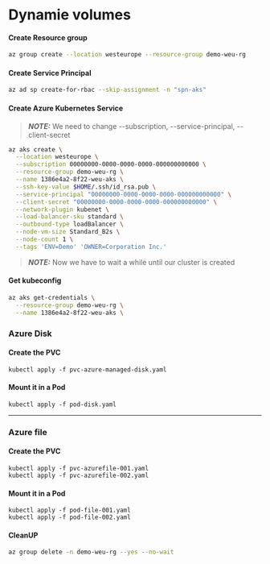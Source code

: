 # Dynamie volumes

#### Create Resource group

```bash
az group create --location westeurope --resource-group demo-weu-rg
```

#### Create Service Principal

```bash
az ad sp create-for-rbac --skip-assignment -n "spn-aks"
```

#### Create Azure Kubernetes Service

> **_NOTE:_** We need to change --subscription, --service-principal, --client-secret

```bash
az aks create \
  --location westeurope \
  --subscription 00000000-0000-0000-0000-000000000000 \
  --resource-group demo-weu-rg \
  --name 1386e4a2-8f22-weu-aks \
  --ssh-key-value $HOME/.ssh/id_rsa.pub \
  --service-principal "00000000-0000-0000-0000-000000000000" \
  --client-secret "00000000-0000-0000-0000-000000000000" \
  --network-plugin kubenet \
  --load-balancer-sku standard \
  --outbound-type loadBalancer \
  --node-vm-size Standard_B2s \
  --node-count 1 \
  --tags 'ENV=Demo' 'OWNER=Corporation Inc.'
```

> **_NOTE:_** Now we have to wait a while until our cluster is created

#### Get kubeconfig
```bash
az aks get-credentials \
  --resource-group demo-weu-rg \
  --name 1386e4a2-8f22-weu-aks \
```

### Azure Disk
#### Create the PVC
```
kubectl apply -f pvc-azure-managed-disk.yaml
```
#### Mount it in a Pod
```
kubectl apply -f pod-disk.yaml
```
---
### Azure file
#### Create the PVC
```
kubectl apply -f pvc-azurefile-001.yaml
kubectl apply -f pvc-azurefile-002.yaml
```
#### Mount it in a Pod
```
kubectl apply -f pod-file-001.yaml
kubectl apply -f pod-file-002.yaml
```

#### CleanUP
```bash
az group delete -n demo-weu-rg --yes --no-wait
```
